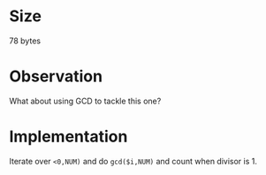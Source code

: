 # Size
78 bytes

# Observation
What about using GCD to tackle this one?

# Implementation
Iterate over `<0,NUM)` and do `gcd($i,NUM)` and count when divisor is 1.